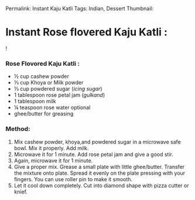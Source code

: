Permalink: Instant Kaju Katli
Tags: Indian, Dessert 
Thumbnail: 

# Instant Rose flovered Kaju Katli :  

!

### Rose Flovored Kaju Katli :
* ½ cup cashew powder
* ⅓ cup Khoya or Milk powder
* ⅓ cup powdered sugar (_icing sugar_)
* 1 tablespoon rose petal jam (_gulkand_)
* 1 tablespoon milk
* ¼ teaspoon rose water optional
* ghee/butter for greasing

### Method:
1. Mix cashew powder, khoya,and powdered sugar in a microwave safe bowl. Mix it properly. Add milk.
2. Microwave it for 1 minute. Add rose petal jam and give a good stir. 
3. Again, microwave it for 1 minute. 
4. Give a proper mix. Grease a small plate with little ghee/butter. Transfer the mixture onto plate. Spread it evenly on the plate pressing with your fingers. You can use roller pin to make it smooth. 
5. Let it cool down completely. Cut into diamond shape with pizza cutter or knief. 


